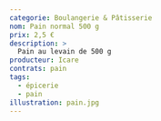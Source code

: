 ```yaml
---
categorie: Boulangerie & Pâtisserie
nom: Pain normal 500 g
prix: 2,5 €
description: >
  Pain au levain de 500 g
producteur: Icare
contrats: pain
tags: 
  - épicerie
  - pain
illustration: pain.jpg
---
```

